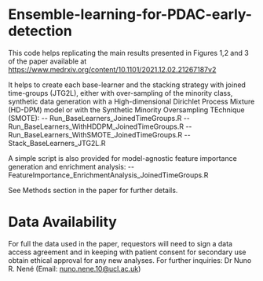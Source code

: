 # Ensemble-learning-for-PDAC-early-detection


This code helps replicating the main results presented in Figures 1,2 and 3 of the paper available at https://www.medrxiv.org/content/10.1101/2021.12.02.21267187v2 

It helps to create each base-learner and the stacking strategy with joined time-groups (JTG2L), either with over-sampling of the minority class, synthetic data generation with a High-dimensional Dirichlet Process Mixture (HD-DPM) model or with the Synthetic Minority Oversampling TEchnique (SMOTE):
-- Run_BaseLearners_JoinedTimeGroups.R
-- Run_BaseLearners_WithHDDPM_JoinedTimeGroups.R
-- Run_BaseLearners_WithSMOTE_JoinedTimeGroups.R
-- Stack_BaseLearners_JTG2L.R

A simple script is also provided for model-agnostic feature importance generation and enrichment analysis:
-- FeatureImportance_EnrichmentAnalysis_JoinedTimeGroups.R

See Methods section in the paper for further details.


# Data Availability

For full the data used in the paper, requestors will need to sign a data access agreement and in keeping with patient consent for secondary use obtain ethical approval for any new analyses. For further inquiries: Dr Nuno R. Nené (Email: nuno.nene.10@ucl.ac.uk)
